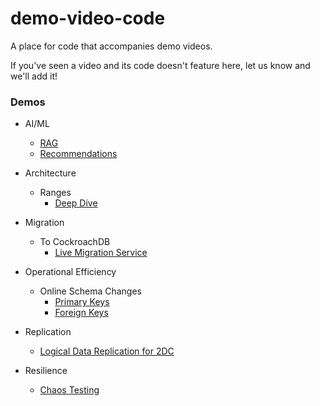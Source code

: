 # demo-video-code
A place for code that accompanies demo videos.

If you've seen a video and its code doesn't feature here, let us know and we'll add it!

### Demos

* AI/ML
  * [RAG](ai_ml/rag/README.md)
  * [Recommendations](ai_ml/recommendations/README.md)

* Architecture
  * Ranges
    * [Deep Dive](architecture/ranges/deep_dive/README.md)

* Migration
  * To CockroachDB
    * [Live Migration Service](migration/to_cockroachdb/live_migration_service/steps.md)

* Operational Efficiency
  * Online Schema Changes
    * [Primary Keys](online_schema_changes/primary_keys/README.md)
    * [Foreign Keys](online_schema_changes/foreign_keys/README.md)

* Replication
  * [Logical Data Replication for 2DC](replication/ldr/2dc/README.md)

* Resilience
  * [Chaos Testing](resilience/chaos_testing/README.md)